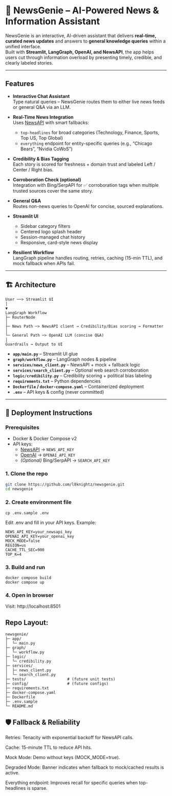 # 📰 NewsGenie – AI-Powered News & Information Assistant

NewsGenie is an interactive, AI-driven assistant that delivers **real-time, curated news updates** and answers to **general knowledge queries** within a unified interface.  
Built with **Streamlit, LangGraph, OpenAI, and NewsAPI**, the app helps users cut through information overload by presenting timely, credible, and clearly labeled stories.

---

## Features

- **Interactive Chat Assistant**  
  Type natural queries – NewsGenie routes them to either live news feeds or general Q&A via an LLM.

- **Real-Time News Integration**  
  Uses [NewsAPI](https://newsapi.org) with smart fallbacks:  
  - `top-headlines` for broad categories (Technology, Finance, Sports, Top US, Top Global)  
  - `everything` endpoint for entity-specific queries (e.g., “Chicago Bears”, “Nvidia CoWoS”)  

- **Credibility & Bias Tagging**  
  Each story is scored for freshness + domain trust and labeled Left / Center / Right bias.

- **Corroboration Check (optional)**  
  Integration with Bing/SerpAPI for ✅ corroboration tags when multiple trusted sources cover the same story.

- **General Q&A**  
  Routes non-news queries to OpenAI for concise, sourced explanations.

- **Streamlit UI**  
  - Sidebar category filters  
  - Centered logo splash header  
  - Session-managed chat history  
  - Responsive, card-style news display

- **Resilient Workflow**  
  LangGraph pipeline handles routing, retries, caching (15-min TTL), and mock fallback when APIs fail.

---

## 🏗️ Architecture
```
User ──> Streamlit UI
│
▼
LangGraph Workflow
├─ RouterNode
│
├─ News Path ─> NewsAPI client → Credibility/Bias scoring → Formatter
│
└─ General Path ─> OpenAI LLM (concise Q&A)
│
Guardrails → Output to UI
```

- **`app/main.py`** – Streamlit UI glue  
- **`graph/workflow.py`** – LangGraph nodes & pipeline  
- **`services/news_client.py`** – NewsAPI + mock + fallback logic  
- **`services/search_client.py`** – Optional web search corroboration  
- **`logic/credibility.py`** – Credibility scoring + political bias labeling  
- **`requirements.txt`** – Python dependencies  
- **`Dockerfile` / `docker-compose.yaml`** – Containerized deployment  
- **`.env`** – API keys & config (never committed)  

---

## 🚀 Deployment Instructions

### Prerequisites
- Docker & Docker Compose v2  
- API keys:  
  - [NewsAPI](https://newsapi.org/) → `NEWS_API_KEY`  
  - [OpenAI](https://platform.openai.com/) → `OPENAI_API_KEY`  
  - *(Optional)* Bing/SerpAPI → `SEARCH_API_KEY`

### 1. Clone the repo
```bash
git clone https://github.com/l8knightz/newsgenie.git
cd newsgenie
```
### 2. Create environment file
```
cp .env.sample .env
```
Edit .env and fill in your API keys. Example:
```
NEWS_API_KEY=your_newsapi_key
OPENAI_API_KEY=your_openai_key
MOCK_MODE=false
REGION=us
CACHE_TTL_SEC=900
TOP_K=4
```
### 3. Build and run
```
docker compose build
docker compose up
```
### 4. Open in browser
Visit: http://localhost:8501

## Repo Layout:
```
newsgenie/
├─ app/
│  └─ main.py
├─ graph/
│  └─ workflow.py
├─ logic/
│  └─ credibility.py
├─ services/
│  ├─ news_client.py
│  └─ search_client.py
├─ tests/                  # (future unit tests)
├─ config/                 # (future configs)
├─ requirements.txt
├─ docker-compose.yaml
├─ Dockerfile
├─ .env.sample
└─ README.md
```
## 🛡️ Fallback & Reliability

Retries: Tenacity with exponential backoff for NewsAPI calls.

Cache: 15-minute TTL to reduce API hits.

Mock Mode: Demo without keys (MOCK_MODE=true).

Degraded Mode: Banner indicates when fallback to mock/cached results is active.

Everything endpoint: Improves recall for specific queries when top-headlines is sparse.

